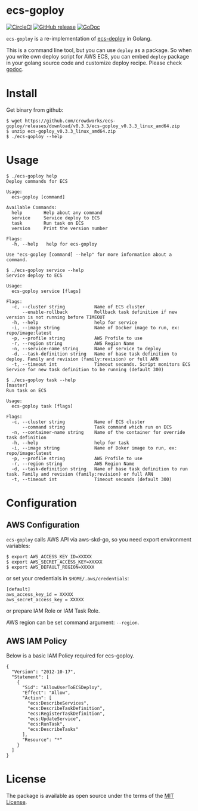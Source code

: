 # ecs-goploy
[![CircleCI](https://circleci.com/gh/crowdworks/ecs-goploy.svg?style=svg)](https://circleci.com/gh/crowdworks/ecs-goploy)
[![GitHub release](http://img.shields.io/github/release/crowdworks/ecs-goploy.svg?style=flat-square)](https://github.com/crowdworks/ecs-goploy/releases)
[![GoDoc](https://godoc.org/github.com/crowdworks/ecs-goploy/deploy?status.svg)](https://godoc.org/github.com/crowdworks/ecs-goploy/deploy)

`ecs-goploy` is a re-implementation of [ecs-deploy](https://github.com/silinternational/ecs-deploy) in Golang.


This is a command line tool, but you can use `deploy` as a package.
So when you write own deploy script for AWS ECS, you can embed `deploy` package in your golang source code and customize deploy recipe.
Please check [godoc](https://godoc.org/github.com/crowdworks/ecs-goploy/deploy).


# Install

Get binary from github:

```
$ wget https://github.com/crowdworks/ecs-goploy/releases/download/v0.3.3/ecs-goploy_v0.3.3_linux_amd64.zip
$ unzip ecs-goploy_v0.3.3_linux_amd64.zip
$ ./ecs-goploy --help
```

# Usage

```
$ ./ecs-goploy help
Deploy commands for ECS

Usage:
  ecs-goploy [command]

Available Commands:
  help        Help about any command
  service     Service deploy to ECS
  task        Run task on ECS
  version     Print the version number

Flags:
  -h, --help   help for ecs-goploy

Use "ecs-goploy [command] --help" for more information about a command.

$ ./ecs-goploy service --help
Service deploy to ECS

Usage:
  ecs-goploy service [flags]

Flags:
  -c, --cluster string           Name of ECS cluster
      --enable-rollback          Rollback task definition if new version is not running before TIMEOUT
  -h, --help                     help for service
  -i, --image string             Name of Docker image to run, ex: repo/image:latest
  -p, --profile string           AWS Profile to use
  -r, --region string            AWS Region Name
  -n, --service-name string      Name of service to deploy
  -d, --task-definition string   Name of base task definition to deploy. Family and revision (family:revision) or full ARN
  -t, --timeout int              Timeout seconds. Script monitors ECS Service for new task definition to be running (default 300)

$ ./ecs-goploy task --help                                                                                                                                                              [master]
Run task on ECS

Usage:
  ecs-goploy task [flags]

Flags:
  -c, --cluster string           Name of ECS cluster
      --command string           Task command which run on ECS
  -n, --container-name string    Name of the container for override task definition
  -h, --help                     help for task
  -i, --image string             Name of Doker image to run, ex: repo/image:latest
  -p, --profile string           AWS Profile to use
  -r, --region string            AWS Region Name
  -d, --task-definition string   Name of base task definition to run task. Family and revision (family:revision) or full ARN
  -t, --timeout int              Timeout seconds (default 300)
```

# Configuration
## AWS Configuration

`ecs-goploy` calls AWS API via aws-skd-go, so you need export environment variables:

```
$ export AWS_ACCESS_KEY_ID=XXXXX
$ export AWS_SECRET_ACCESS_KEY=XXXXX
$ export AWS_DEFAULT_REGION=XXXXX
```

or set your credentials in `$HOME/.aws/credentials`:

```
[default]
aws_access_key_id = XXXXX
aws_secret_access_key = XXXXX
```

or prepare IAM Role or IAM Task Role.

AWS region can be set command argument: `--region`.

## AWS IAM Policy

Below is a basic IAM Policy required for ecs-goploy.

```
{
  "Version": "2012-10-17",
  "Statement": [
    {
      "Sid": "AllowUserToECSDeploy",
      "Effect": "Allow",
      "Action": [
        "ecs:DescribeServices",
        "ecs:DescribeTaskDefinition",
        "ecs:RegisterTaskDefinition",
        "ecs:UpdateService",
        "ecs:RunTask",
        "ecs:DescribeTasks"
      ],
      "Resource": "*"
    }
  ]
}
```

# License

The package is available as open source under the terms of the [MIT License](https://opensource.org/licenses/MIT).
